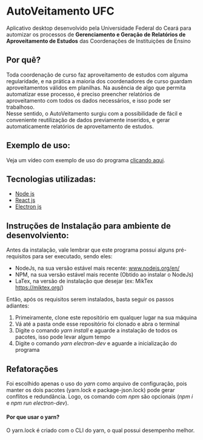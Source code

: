 # AutoVeitamento UFC
Aplicativo desktop desenvolvido pela Universidade Federal do Ceará para automizar os processos de **Gerenciamento e Geração de Relatórios de Aproveitamento de Estudos** das Coordenações de Instituições de Ensino

## Por quê?
Toda coordenação de curso faz aproveitamento de estudos com alguma regularidade, e na prática a maioria dos coordenadores de curso guardam aproveitamentos válidos em planilhas.
Na ausência de algo que permita automatizar esse processo, é preciso preencher relatórios de aproveitamento com todos os dados necessários, e isso pode ser trabalhoso. <br>
Nesse sentido, o AutoVeitamento surgiu com a possibilidade de fácil e conveniente reutilização de dados previamente inseridos, e gerar automaticamente relatórios de aproveitamento de estudos.

## Exemplo de uso:

Veja um vídeo com exemplo de uso do programa [clicando aqui](https://drive.google.com/file/d/1Nk1drlag82oeQzU69rh4vWxvFg4D8Gth/view?usp=sharing).

## Tecnologias utilizadas:
- [Node js](https://nodejs.org/en/)
- [React js](https://pt-br.reactjs.org/)
- [Electron js](https://www.electronjs.org/)

## Instruções de Instalação para ambiente de desenvolviento:

Antes da instalação, vale lembrar que este programa possui alguns pré-requisitos para ser executado, sendo eles:
* NodeJs, na sua versão estável mais recente: www.nodejs.org/en/
* NPM, na sua versão estável mais recente (Obtido ao instalar o NodeJs)
* LaTex, na versão de instalação que desejar (ex: MikTex https://miktex.org/)

Então, após os requisitos serem instalados, basta seguir os passos adiantes:

1. Primeiramente, clone este repositório em qualquer lugar na sua máquina
2. Vá até a pasta onde esse repositório foi clonado e abra o terminal
3. Digite o comando *yarn install* e aguarde a instalação de todos os pacotes, isso pode levar algum tempo
4. Digite o comando *yarn electron-dev* e aguarde a inicialização do programa

## Refatorações

Foi escolhido apenas o uso do _yarn_ como arquivo de configuração, pois manter os dois pacotes (yarn.lock e package-json.lock) 
pode gerar conflitos e redundância. Logo, os comando com _npm_ são opcionais (_npm i_ e _npm run electron-dev_). 

#### Por que usar o yarn?

O yarn.lock é criado com o CLI do yarn, o qual possui desempenho melhor. 
